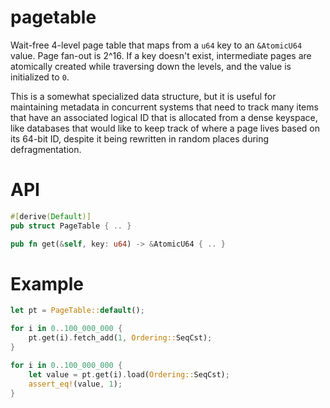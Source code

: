 # pagetable

Wait-free 4-level page table that maps from a `u64` key to an `&AtomicU64` value. Page fan-out is 2^16.
If a key doesn't exist, intermediate pages are atomically created while traversing down the levels,
and the value is initialized to `0`.

This is a somewhat specialized data structure, but it is useful for maintaining metadata in
concurrent systems that need to track many items that have an associated logical ID that is
allocated from a dense keyspace, like databases that would like to keep track of where a page
lives based on its 64-bit ID, despite it being rewritten in random places during defragmentation.

# API

```rust
#[derive(Default)]
pub struct PageTable { .. }

pub fn get(&self, key: u64) -> &AtomicU64 { .. }
```

# Example

```rust
let pt = PageTable::default();

for i in 0..100_000_000 {
    pt.get(i).fetch_add(1, Ordering::SeqCst);
}

for i in 0..100_000_000 {
    let value = pt.get(i).load(Ordering::SeqCst);
    assert_eq!(value, 1);
}
```

